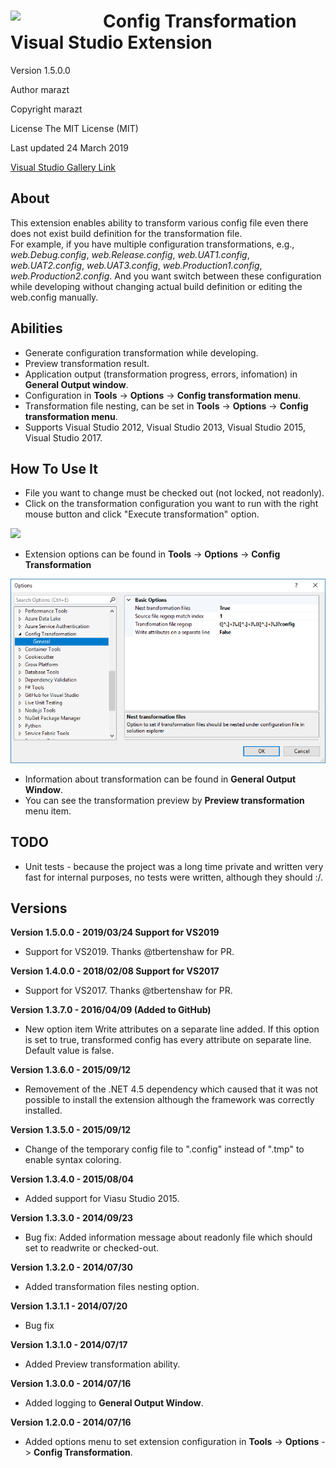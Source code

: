 <img src="./Icons/transform2.png" align="left" style="width:128px; margin-right: 20px;" /> Config Transformation Visual Studio Extension
==================

Version 1.5.0.0

Author marazt

Copyright marazt

License The MIT License (MIT)

Last updated 24 March 2019

[Visual Studio Gallery Link](https://visualstudiogallery.msdn.microsoft.com/2ab58875-5ead-44aa-b3e8-52965b8bd47d)



About
-----------------

This extension enables ability to transform various config file even there does not exist build definition for the transformation file.  
For example, if you have multiple configuration transformations, e.g., *web.Debug.config*, *web.Release.config*, *web.UAT1.config*, *web.UAT2.config*, 
*web.UAT3.config*, *web.Production1.config*, *web.Production2.config*. 
And you want switch between these configuration while developing without changing actual build definition or editing the web.config manually. 



Abilities
-----------------
+ Generate configuration transformation while developing.
+ Preview transformation result.
+ Application output (transformation progress, errors, infomation) in **General Output window**.
+ Configuration in **Tools** -> **Options** -> **Config transformation menu**.
+ Transformation file nesting, can be set in **Tools** -> **Options** -> **Config transformation menu**.
+ Supports Visual Studio 2012, Visual Studio 2013, Visual Studio 2015, Visual Studio 2017.



How To Use It
-----------------
+ File you want to change must be checked out (not locked, not readonly).
+ Click on the transformation configuration you want to run with the right mouse button and click "Execute transformation" option.

![](./Icons/preview2.png)

+ Extension options can be found in **Tools** -> **Options** -> **Config Transformation**

![](./Icons/options.png)

+ Information about transformation can be found in **General Output Window**.
+ You can see the transformation preview by **Preview transformation** menu item.



TODO
-----------------
* Unit tests - because the project was a long time private and written very fast for internal purposes, no tests were written, although they should :/.


Versions
-----------------
**Version 1.5.0.0 - 2019/03/24 Support for VS2019**

* Support for VS2019. Thanks @tbertenshaw for PR.



**Version 1.4.0.0 - 2018/02/08 Support for VS2017**

* Support for VS2017. Thanks @tbertenshaw for PR.



**Version 1.3.7.0 - 2016/04/09 (Added to GitHub)**

* New option item Write attributes on a separate line added. If this option is set to true, transformed config has every attribute on separate line. Default value is false.



**Version 1.3.6.0 - 2015/09/12**

* Removement of the .NET 4.5 dependency which caused that it was not possible to install the extension although the framework was correctly installed.



**Version 1.3.5.0 - 2015/09/12**

* Change of the temporary config file to ".config" instead of ".tmp" to enable syntax coloring.



**Version 1.3.4.0 - 2015/08/04**

* Added support for Viasu Studio 2015.



**Version 1.3.3.0 - 2014/09/23**

* Bug fix: Added information message about readonly file which should set to readwrite or checked-out.



**Version 1.3.2.0 - 2014/07/30**

* Added transformation files nesting option.



**Version 1.3.1.1 - 2014/07/20**

* Bug fix



**Version 1.3.1.0 - 2014/07/17**

* Added Preview transformation ability.



**Version 1.3.0.0 - 2014/07/16**

* Added logging to **General Output Window**.



**Version 1.2.0.0 - 2014/07/16**

* Added options menu to set extension configuration in **Tools** -> **Options** -> **Config Transformation**.